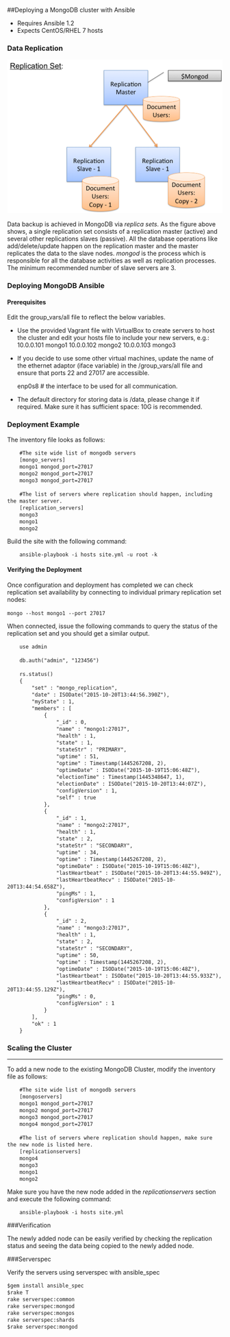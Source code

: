 ##Deploying a MongoDB cluster with Ansible

- Requires Ansible 1.2
- Expects CentOS/RHEL 7 hosts

### Data Replication

![Alt text](images/replica_set.png "Replica Set")

Data backup is achieved in MongoDB via _replica sets_. As the figure above shows,
a single replication set consists of a replication master (active) and several
other replications slaves (passive). All the database operations like
add/delete/update happen on the replication master and the master replicates
the data to the slave nodes. _mongod_ is the process which is responsible for all
the database activities as well as replication processes. The minimum
recommended number of slave servers are 3.

### Deploying MongoDB Ansible

#### Prerequisites

Edit the group_vars/all file to reflect the below variables.

- Use the provided Vagrant file with VirtualBox to create servers to host the
cluster and edit your hosts file to include your new servers, e.g.:
    10.0.0.101      mongo1
    10.0.0.102      mongo2
    10.0.0.103      mongo3

- If you decide to use some other virtual machines, update the name of the
ethernet adaptor (iface variable) in the /group_vars/all file and ensure that
ports 22 and 27017 are accessible.

    enp0s8     # the interface to be used for all communication.

- The default directory for storing data is /data, please change it if
required. Make sure it has sufficient space: 10G is recommended.

### Deployment Example

The inventory file looks as follows:

		#The site wide list of mongodb servers
		[mongo_servers]
		mongo1 mongod_port=27017
		mongo2 mongod_port=27017
		mongo3 mongod_port=27017

		#The list of servers where replication should happen, including the master server.
		[replication_servers]
		mongo3
		mongo1
		mongo2

Build the site with the following command:

		ansible-playbook -i hosts site.yml -u root -k

#### Verifying the Deployment

Once configuration and deployment has completed we can check replication set
availability by connecting to individual primary replication set nodes:

`mongo --host mongo1 --port 27017`

When connected, issue the following commands to query the status of the
replication set and you should get a similar output.

        use admin

        db.auth("admin", "123456")

        rs.status()
        {
        	"set" : "mongo_replication",
        	"date" : ISODate("2015-10-20T13:44:56.390Z"),
        	"myState" : 1,
        	"members" : [
        		{
        			"_id" : 0,
        			"name" : "mongo1:27017",
        			"health" : 1,
        			"state" : 1,
        			"stateStr" : "PRIMARY",
        			"uptime" : 51,
        			"optime" : Timestamp(1445267208, 2),
        			"optimeDate" : ISODate("2015-10-19T15:06:48Z"),
        			"electionTime" : Timestamp(1445348647, 1),
        			"electionDate" : ISODate("2015-10-20T13:44:07Z"),
        			"configVersion" : 1,
        			"self" : true
        		},
        		{
        			"_id" : 1,
        			"name" : "mongo2:27017",
        			"health" : 1,
        			"state" : 2,
        			"stateStr" : "SECONDARY",
        			"uptime" : 34,
        			"optime" : Timestamp(1445267208, 2),
        			"optimeDate" : ISODate("2015-10-19T15:06:48Z"),
        			"lastHeartbeat" : ISODate("2015-10-20T13:44:55.949Z"),
        			"lastHeartbeatRecv" : ISODate("2015-10-20T13:44:54.658Z"),
        			"pingMs" : 1,
        			"configVersion" : 1
        		},
        		{
        			"_id" : 2,
        			"name" : "mongo3:27017",
        			"health" : 1,
        			"state" : 2,
        			"stateStr" : "SECONDARY",
        			"uptime" : 50,
        			"optime" : Timestamp(1445267208, 2),
        			"optimeDate" : ISODate("2015-10-19T15:06:48Z"),
        			"lastHeartbeat" : ISODate("2015-10-20T13:44:55.933Z"),
        			"lastHeartbeatRecv" : ISODate("2015-10-20T13:44:55.129Z"),
        			"pingMs" : 0,
        			"configVersion" : 1
        		}
        	],
        	"ok" : 1
        }

### Scaling the Cluster
---------------------------------------

To add a new node to the existing MongoDB Cluster, modify the inventory file as follows:

		#The site wide list of mongodb servers
		[mongoservers]
		mongo1 mongod_port=27017
		mongo2 mongod_port=27017
		mongo3 mongod_port=27017
		mongo4 mongod_port=27017

		#The list of servers where replication should happen, make sure the new node is listed here.
		[replicationservers]
		mongo4
		mongo3
		mongo1
		mongo2

Make sure you have the new node added in the _replicationservers_ section and
execute the following command:

		ansible-playbook -i hosts site.yml

###Verification

The newly added node can be easily verified by checking the replication status
and seeing the data being copied to the newly added node.

###Serverspec

Verify the servers using serverspec with ansible_spec

    $gem install ansible_spec
    $rake T
    rake serverspec:common
    rake serverspec:mongod
    rake serverspec:mongos
    rake serverspec:shards
    $rake serverspec:mongod
